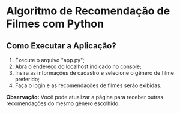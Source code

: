 # Algoritmo de Recomendação de Filmes com Python

## Como Executar a Aplicação?

1. Execute o arquivo "app.py";
2. Abra o endereço do localhost indicado no console;
3. Insira as informações de cadastro e selecione o gênero de filme preferido;
4. Faça o login e as recomendações de filmes serão exibidas.

**Observação:** Você pode atualizar a página para receber outras recomendações do mesmo gênero escolhido.
